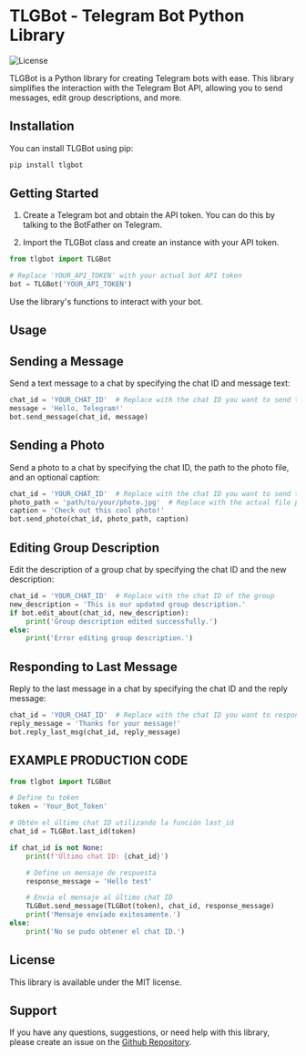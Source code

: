 # TLGBot - Telegram Bot Python Library

![License](https://img.shields.io/badge/license-MIT-blue.svg)

TLGBot is a Python library for creating Telegram bots with ease. This library simplifies the interaction with the Telegram Bot API, allowing you to send messages, edit group descriptions, and more.

## Installation

You can install TLGBot using pip:

```bash
pip install tlgbot
```
## Getting Started
1. Create a Telegram bot and obtain the API token. You can do this by talking to the BotFather on Telegram.

2. Import the TLGBot class and create an instance with your API token.

```python
from tlgbot import TLGBot

# Replace 'YOUR_API_TOKEN' with your actual bot API token
bot = TLGBot('YOUR_API_TOKEN')
```
Use the library's functions to interact with your bot.

## Usage
## Sending a Message
Send a text message to a chat by specifying the chat ID and message text:

```python
chat_id = 'YOUR_CHAT_ID'  # Replace with the chat ID you want to send the message to
message = 'Hello, Telegram!'
bot.send_message(chat_id, message)
```
## Sending a Photo
Send a photo to a chat by specifying the chat ID, the path to the photo file, and an optional caption:

```python
chat_id = 'YOUR_CHAT_ID'  # Replace with the chat ID you want to send the photo to
photo_path = 'path/to/your/photo.jpg'  # Replace with the actual file path
caption = 'Check out this cool photo!'
bot.send_photo(chat_id, photo_path, caption)
```

## Editing Group Description
Edit the description of a group chat by specifying the chat ID and the new description:

```python
chat_id = 'YOUR_CHAT_ID'  # Replace with the chat ID of the group
new_description = 'This is our updated group description.'
if bot.edit_about(chat_id, new_description):
    print('Group description edited successfully.')
else:
    print('Error editing group description.')
```
## Responding to Last Message
Reply to the last message in a chat by specifying the chat ID and the reply message:

```python
chat_id = 'YOUR_CHAT_ID'  # Replace with the chat ID you want to respond in
reply_message = 'Thanks for your message!'
bot.reply_last_msg(chat_id, reply_message)
```

## EXAMPLE PRODUCTION CODE
```python
from tlgbot import TLGBot

# Define tu token
token = 'Your_Bot_Token'

# Obtén el último chat ID utilizando la función last_id
chat_id = TLGBot.last_id(token)

if chat_id is not None:
    print(f'Último chat ID: {chat_id}')

    # Define un mensaje de respuesta
    response_message = 'Hello test'

    # Envia el mensaje al último chat ID
    TLGBot.send_message(TLGBot(token), chat_id, response_message)
    print('Mensaje enviado exitosamente.')
else:
    print('No se pudo obtener el chat ID.')

```

## License
This library is available under the MIT license.

## Support
If you have any questions, suggestions, or need help with this library, please create an issue on the [Github Repository](https://github.com/GDLegions/tlgbot).
